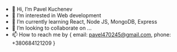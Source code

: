 - 👋 Hi, I’m Pavel Kuchenev
- 👀 I’m interested in Web development
- 🌱 I’m currently learning React, Node JS, MongoDB, Express
- 💞️ I’m looking to collaborate on ...
- 📫 How to reach me by { email: pavel470245@gmail.com, phone: +380684121209 }

<!---
upiter-2005/upiter-2005 is a ✨ special ✨ repository because its `README.md` (this file) appears on your GitHub profile.
You can click the Preview link to take a look at your changes.
--->
